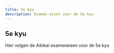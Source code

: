 ```yaml
---
title: 5e kyu
description: Examen eisen voor de 5e kyu
---
```


## 5e kyu

Hier volgen de Aikikai exameneisen voor de 5e kyu
